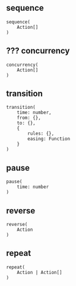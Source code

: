 
## sequence
```
sequence(
    Action[]
)
```

## ??? concurrency
```
concurrency(
    Action[]
)
```

## transition
```
transition(
    time: number,
    from: {},
    to: {},
    {
        rules: {},
        easing: Function
    }
)
```

## pause
```
pause(
    time: number
)
```

## reverse
```
reverse(
    Action
)
```

## repeat
```
repeat(
    Action | Action[]
)
```
